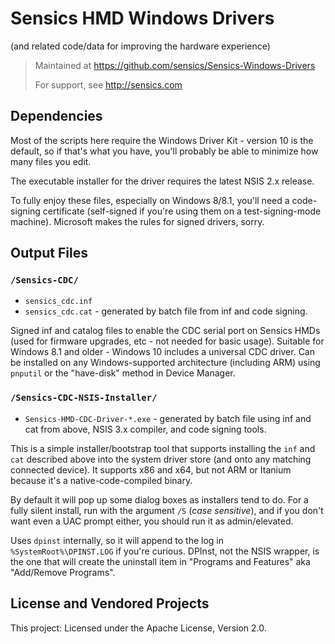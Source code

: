 # Sensics HMD Windows Drivers
(and related code/data for improving the hardware experience)

> Maintained at <https://github.com/sensics/Sensics-Windows-Drivers>
>
> For support, see <http://sensics.com>

## Dependencies

Most of the scripts here require the Windows Driver Kit - version 10 is the default, so if that's what you have, you'll probably be able to minimize how many files you edit.

The executable installer for the driver requires the latest NSIS 2.x release.

To fully enjoy these files, especially on Windows 8/8.1, you'll need a code-signing certificate (self-signed if you're using them on a test-signing-mode machine). Microsoft makes the rules for signed drivers, sorry.

## Output Files

### `/Sensics-CDC/`

- `sensics_cdc.inf`
- `sensics_cdc.cat` - generated by batch file from inf and code signing.

Signed inf and catalog files to enable the CDC serial port on Sensics HMDs (used for firmware upgrades, etc - not needed for basic usage). Suitable for Windows 8.1 and older - Windows 10 includes a universal CDC driver. Can be installed on any Windows-supported architecture (including ARM) using `pnputil` or the "have-disk" method in Device Manager.

### `/Sensics-CDC-NSIS-Installer/`

- `Sensics-HMD-CDC-Driver-*.exe` - generated by batch file using inf and cat from above, NSIS 3.x compiler, and code signing tools.

This is a simple installer/bootstrap tool that supports installing the `inf` and `cat` described above into the system driver store (and onto any matching connected device). It supports x86 and x64, but not ARM or Itanium because it's a native-code-compiled binary.

By default it will pop up some dialog boxes as installers tend to do. For a fully silent install, run with the argument `/S` (*case sensitive*), and if you don't want even a UAC prompt either, you should run it as admin/elevated.

Uses `dpinst` internally, so it will append to the log in `%SystemRoot%\DPINST.LOG` if you're curious. DPInst, not the NSIS wrapper, is the one that will create the uninstall item in "Programs and Features" aka "Add/Remove Programs".

## License and Vendored Projects

This project: Licensed under the Apache License, Version 2.0.
